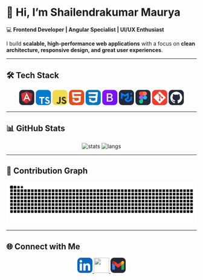 # 👋 Hi, I’m Shailendrakumar Maurya  

💻 **Frontend Developer | Angular Specialist | UI/UX Enthusiast**  

I build **scalable, high-performance web applications** with a focus on **clean architecture, responsive design, and great user experiences**.  

---

## 🛠️ Tech Stack  

<p align="center">
  <img src="./assets/icons/angular.svg" width="40" height="40"/>
  <img src="./assets/icons/typescript.svg" width="40" height="40"/>
  <img src="./assets/icons/javascript.svg" width="40" height="40"/>
  <img src="./assets/icons/html5.svg" width="40" height="40"/>
  <img src="./assets/icons/css3.svg" width="40" height="40"/>
  <img src="./assets/icons/bootstrap.svg" width="40" height="40"/>
  <img src="./assets/icons/materialui.svg" width="40" height="40"/>
  <img src="./assets/icons/figma.svg" width="40" height="40"/>
  <img src="./assets/icons/git.svg" width="40" height="40"/>
  <img src="./assets/icons/github.svg" width="40" height="40"/>
</p>

---

## 📊 GitHub Stats  

<p align="center">
  <img src="https://github-readme-stats.vercel.app/api?username=shailendrakumarmaurya&show_icons=true&theme=transparent" alt="stats" />
  <img src="https://github-readme-stats.vercel.app/api/top-langs/?username=shailendrakumarmaurya&layout=compact&theme=transparent" alt="langs" />
</p>

---

## 🐍 Contribution Graph  

<p align="center">
  <picture>
    <source media="(prefers-color-scheme: dark)" srcset="https://github.com/shailendrakumarmaurya/shailendrakumarmaurya/blob/output/github-contribution-grid-snake-dark.svg" />
    <source media="(prefers-color-scheme: light)" srcset="https://github.com/shailendrakumarmaurya/shailendrakumarmaurya/blob/output/github-contribution-grid-snake.svg" />
    <img alt="github contribution grid snake animation" src="https://github.com/shailendrakumarmaurya/shailendrakumarmaurya/blob/output/github-contribution-grid-snake.svg" />
  </picture>
</p>

---

## 🌐 Connect with Me  

<p align="center">
  <a href="https://www.linkedin.com">
    <img src="./assets/icons/linkedin.svg" width="40" height="40"/>
  </a>
  <a href="https://vercel.com">
    <img src="./assets/icons/website.svg" width="40" height="40"/>
  </a>
  <a href="mailto:example@example.com">
    <img src="./assets/icons/gmail.svg" width="40" height="40"/>
  </a>
</p>
